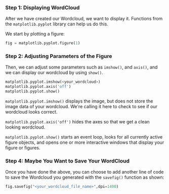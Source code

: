 <!--title={Displaying WordCloud}-->

### Step 1: Displaying WordCloud

After we have created our Wordcloud, we want to display it. Functions from the `matplotlib.pyplot` library can help us do this. 

We start by plotting a figure:

```python
fig = matplotlib.pyplot.figure(1)
```

### Step 2: Adjusting Parameters of the Figure

Then, we can adjust some parameters such as `imshow()`, and `axis()`, and we can display our wordcloud by using `show()`.


```python
matplotlib.pyplot.imshow(<your_wordcloud>)
matplotlib.pyplot.axis('off')
matplotlib.pyplot.show()
```

`matplotlib.pyplot.imshow()` displays the image, but does not store the image data of your wordcloud. We're calling it here to check to see if our wordcloud looks correct.

`matplotlib.pyplot.axis('off')` hides the axes so that we get a clean looking wordcloud.

`matplotlib.pyplot.show()` starts an event loop, looks for all currently active figure objects, and opens one or more interactive windows that display your figure or figures.

### Step 4: Maybe You Want to Save Your WordCloud


Once you have done the above, you can choose to add another line of code to save the Wordcloud you generated with the `savefig()` function as shown:

```python
fig.savefig("<your_wordcloud_file_name>",dpi=1400)
```

